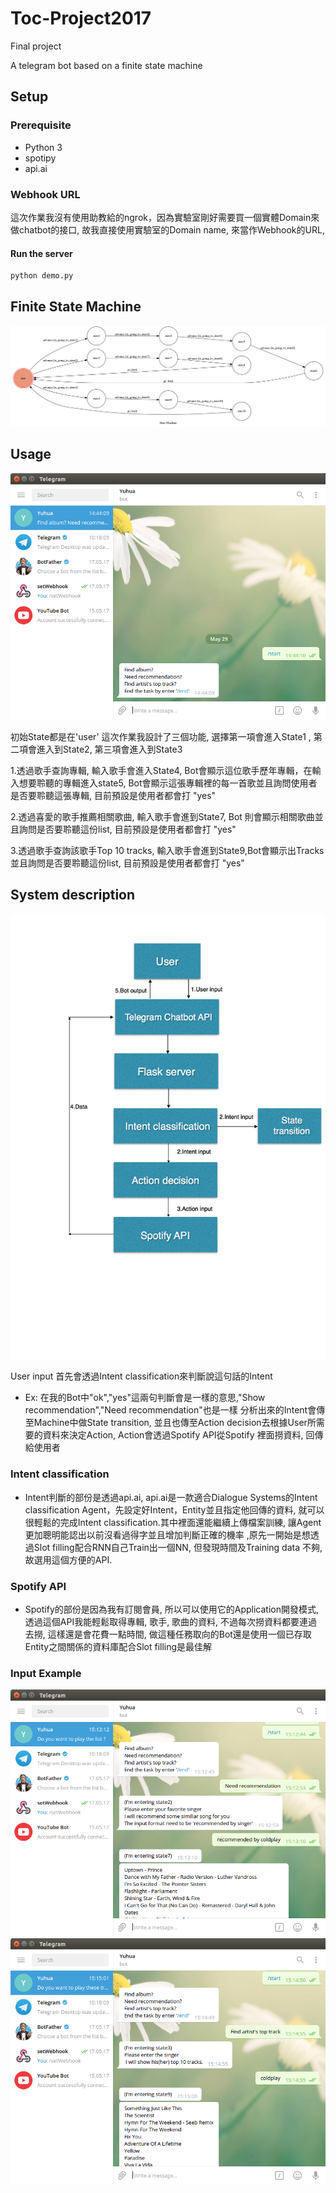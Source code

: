 # Toc-Project2017
Final project

A telegram bot based on a finite state machine

## Setup

### Prerequisite
* Python 3
* spotipy 
* api.ai
### Webhook URL
這次作業我沒有使用助教給的ngrok，因為實驗室剛好需要買一個實體Domain來做chatbot的接口,
故我直接使用實驗室的Domain name, 來當作Webhook的URL,
#### Run the server
```sh
python demo.py
```
## Finite State Machine
![fsm](./img/show-fsm.png)

## Usage 
![fsm](./img/start.png)

初始State都是在'user'
這次作業我設計了三個功能, 選擇第一項會進入State1 , 第二項會進入到State2, 第三項會進入到State3

1.透過歌手查詢專輯, 輸入歌手會進入State4, Bot會顯示這位歌手歷年專輯，在輸入想要聆聽的專輯進入state5, Bot會顯示這張專輯裡的每一首歌並且詢問使用者是否要聆聽這張專輯, 目前預設是使用者都會打 "yes"

2.透過喜愛的歌手推薦相關歌曲, 輸入歌手會進到State7, Bot 則會顯示相關歌曲並且詢問是否要聆聽這份list, 目前預設是使用者都會打 "yes"

3.透過歌手查詢該歌手Top 10 tracks, 輸入歌手會進到State9,Bot會顯示出Tracks並且詢問是否要聆聽這份list, 目前預設是使用者都會打 "yes" 


## System description 
![fsm](./img/system.png)

User input 首先會透過Intent classification來判斷說這句話的Intent 
* Ex: 在我的Bot中"ok","yes"這兩句判斷會是一樣的意思,"Show recommendation","Need recommendation"也是一樣
分析出來的Intent會傳至Machine中做State transition, 並且也傳至Action decision去根據User所需要的資料來決定Action, Action會透過Spotify API從Spotify 裡面撈資料, 回傳給使用者
### Intent classification
* Intent判斷的部份是透過api.ai, api.ai是一款適合Dialogue Systems的Intent classification Agent，先設定好Intent，Entity並且指定他回傳的資料, 就可以很輕鬆的完成Intent classification.其中裡面還能繼續上傳檔案訓練, 讓Agent更加聰明能認出以前沒看過得字並且增加判斷正確的機率 ,原先一開始是想透過Slot filling配合RNN自己Train出一個NN, 但發現時間及Training data 不夠, 故選用這個方便的API.

### Spotify API
* Spotify的部份是因為我有訂閱會員, 所以可以使用它的Application開發模式, 透過這個API我能輕鬆取得專輯, 歌手, 歌曲的資料, 不過每次撈資料都要連過去撈, 這樣還是會花費一點時間, 做這種任務取向的Bot還是使用一個已存取Entity之間關係的資料庫配合Slot filling是最佳解


### Input Example 
![fsm](./img/Recommended.png) 
![fsm](./img/top_track.png)


